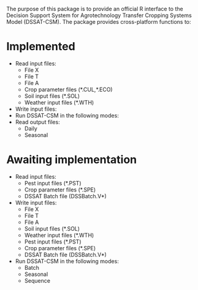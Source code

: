 The purpose of this package is to provide an official R interface to the Decision Support System for Agrotechnology Transfer Cropping Systems Model (DSSAT-CSM). The package provides cross-platform functions to:

# Implemented
- Read input files:
    - File X
    - File T
    - File A
    - Crop parameter files (\*.CUL,\*.ECO)
    - Soil input files (\*.SOL)
    - Weather input files (\*.WTH)
- Write input files:
- Run DSSAT-CSM in the following modes:
- Read output files:
    - Daily
    - Seasonal

# Awaiting implementation
- Read input files:
    - Pest input files (\*.PST)
    - Crop parameter files (\*.SPE)
    - DSSAT Batch file (DSSBatch.V\*)
- Write input files:
    - File X
    - File T
    - File A
    - Soil input files (\*.SOL)
    - Weather input files (\*.WTH)
    - Pest input files (\*.PST)
    - Crop parameter files (\*.SPE)
    - DSSAT Batch file (DSSBatch.V\*)
- Run DSSAT-CSM in the following modes:
    - Batch
    - Seasonal
    - Sequence
